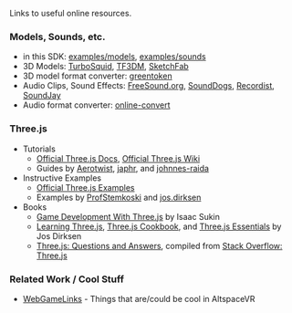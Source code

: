 Links to useful online resources.

### Models, Sounds, etc.
* in this SDK: [examples/models], [examples/sounds]
* 3D Models: [TurboSquid], [TF3DM], [SketchFab]
* 3D model format converter: [greentoken]
* Audio Clips, Sound Effects: [FreeSound.org], [SoundDogs], [Recordist], [SoundJay]
* Audio format converter: [online-convert]

### Three.js

* Tutorials
    * [Official Three.js Docs], [Official Three.js Wiki]
    * Guides by [Aerotwist], [japhr], and [johnnes-raida]
* Instructive Examples
    * [Official Three.js Examples]
    * Examples by [ProfStemkoski] and [jos.dirksen]
* Books
    * [Game Development With Three.js] by Isaac Sukin
    * [Learning Three.js], [Three.js Cookbook], and [Three.js Essentials] by Jos Dirksen
    * [Three.js: Questions and Answers], compiled from [Stack Overflow: Three.js]  

### Related Work / Cool Stuff
* [WebGameLinks] - Things that are/could be cool in AltspaceVR

[REFERENCE-STYLE LINK DEFINITIONS FOLLOW]:dummylink
[examples/models]: https://github.com/AltspaceVR/AltspaceSDK/tree/master/examples/models
[examples/sounds]: https://github.com/AltspaceVR/AltspaceSDK/tree/master/examples/sounds

[Official Three.js Docs]: http://threejs.org/docs/index.html#Manual/Introduction/Creating_a_scene
[Official Three.js Wiki]: https://github.com/mrdoob/three.js/wiki/Getting-Started
[Official Three.js Examples]: http://threejs.org/examples/
[Game Development With Three.js]: http://www.amazon.com/Game-Development-Three-js-Isaac-Sukin/dp/1782168532

[ProfStemkoski]: http://stemkoski.github.io/Three.js/
[jos.dirksen]: http://www.smartjava.org/content/all-109-examples-my-book-threejs-threejs-version-r63
[aerotwist]: http://aerotwist.com/tutorials/getting-started-with-three-js/
[japhr]: http://japhr.blogspot.com/2012/07/getting-started-with-threejs.html
[johnnes-raida]: http://www.johannes-raida.de/tutorials.htm

[Learning Three.js]: http://www.amazon.com/Learning-Three-js-JavaScript-Library-Second/dp/1784392219
[Three.js Cookbook]: http://www.amazon.com/Three-js-Cookbook-Jos-Dirksen-ebook/dp/B00T0C8EMA
[Three.js Essentials]: http://www.amazon.com/Three-js-Essentials-Jos-Dirksen/dp/1783980869
[Three.js: Questions and Answers]: http://www.amazon.com/Three-JS-Questions-Answers-George-Duckett-ebook/dp/B00RY7MCKS#
[Stack Overflow: Three.js]: http://stackoverflow.com/questions/tagged/three.js

[greentoken]: http://www.greentoken.de/onlineconv/
[online-convert]: http://www.online-convert.com/
[FreeSound.org]: http://www.freesound.org/
[SoundDogs]: http://www.sounddogs.com/
[Recordist]: https://therecordist.com/
[SoundJay]: http://www.soundjay.com/
[TurboSquid]: http://www.turbosquid.com/
[TF3DM]: http://tf3dm.com/
[SketchFab]: https://sketchfab.com/models?features=downloadable

[VoodooJS]: http://www.voodoojs.com/
[SceneVR]: http://www.scenevr.com/
[WebGameLinks]: https://sites.google.com/a/altvr.com/webgamelinks/
[Cymatic Bruce]: http://cymaticbruce.com/
